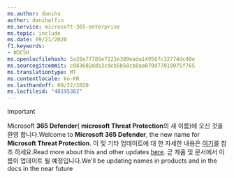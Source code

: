 ```yaml
---
ms.author: daniha
author: danihalfin
ms.service: microsoft-365-enterprise
ms.topic: include
ms.date: 09/21/2020
f1.keywords:
- NOCSH
ms.openlocfilehash: 5a28a77785e7221e309eada149507c32774dc40e
ms.sourcegitcommit: c083602dda3cdcb5b58cb8aa070d77019075f765
ms.translationtype: MT
ms.contentlocale: ko-KR
ms.lasthandoff: 09/22/2020
ms.locfileid: "48195382"
---
```

> [!IMPORTANT]
> <span data-ttu-id="3fbef-101">Microsoft **365 Defender**( **microsoft Threat Protection**의 새 이름)에 오신 것을 환영 합니다.</span><span class="sxs-lookup"><span data-stu-id="3fbef-101">Welcome to **Microsoft 365 Defender**, the new name for **Microsoft Threat Protection**.</span></span> <span data-ttu-id="3fbef-102">이 및 기타 업데이트에 대 한 자세한 내용은 [여기](https://www.microsoft.com/security/blog/?p=91813)를 참조 하세요.</span><span class="sxs-lookup"><span data-stu-id="3fbef-102">Read more about this and other updates [here](https://www.microsoft.com/security/blog/?p=91813).</span></span>  <span data-ttu-id="3fbef-103">곧 제품 및 문서에서 이름이 업데이트 될 예정입니다.</span><span class="sxs-lookup"><span data-stu-id="3fbef-103">We'll be updating names in products and in the docs in the near future</span></span>
